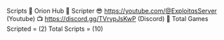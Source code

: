 Scripts 📜
Orion Hub 📜
Scripter 😎
https://youtube.com/@ExploitqsServer (Youtube) 📺
https://discord.gg/TVrvpJsKwP (Discord) 💬
Total Games Scripted = (2)
Total Scripts = (10)
